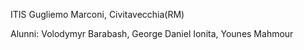 ITIS Gugliemo Marconi, Civitavecchia(RM)

Alunni: 
Volodymyr Barabash, George Daniel Ionita, Younes Mahmour